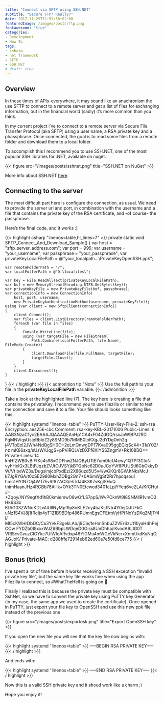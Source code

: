 ```yaml
---
title: "Connect via SFTP using SSH.NET"
subtitle: "Secure FTP? Really?"
date: 2017-11-29T11:51:50+02:00
featuredImage: /images/posts/ftp.png
fontawesome: "true"
categories: 
- Development
- How To
tags:
- csharp
- net framework
- SFTP
- SSH.NET
# draft: true
---
```

## Overview

In these times of APIs-everywhere, it may sound like an anachronism the use SFTP to connect to a remote server and get a list of files for exchanging information, but in the financial world (sadly) it’s more common than you think.

In my current project I’ve to connect to a remote server via Secure File Transfer Protocol (aka SFTP) using a user name, a RSA private key and a phassphrase. Once connected, the goal is to read some files from a remote folder and download them to a local folder.

To accomplish this I recommend you to use SSH.NET, one of the most popular SSH libraries for .NET, available on nuget.

{{< figure src="/images/posts/sshnet.png" title="SSH.NET on NuGet" >}}

More info about SSH.NET [here](https://github.com/sshnet/SSH.NET/).

## Connecting to the server

The most difficult part here is configure the connection, as usual. We need to provide the server url and port, in combination with the username and a file that contains the private key of the RSA certificate, and -of course- the passphrase.

Here’s the final code, and it works :)

{{< highlight csharp "linenos=table,hl_lines=7" >}}
private static void SFTP_Connect_And_Download_Sample()
{
    var host = "sftp_server_address.com";
    var port = 999;
    var username = "your_username";
    var passphrase = "your_passphrase";
    var privateKeyLocalFilePath = @"your_localpath\...\PrivateKeyOpenSSH.ppk";

    var remoteFolderPath = "/";
    var localFolferPath = @"D:\locafiles\";

    var key = File.ReadAllText(privateKeyLocalFilePath);
    var buf = new MemoryStream(Encoding.UTF8.GetBytes(key));
    var privateKeyFile = new PrivateKeyFile(buf, passphrase);
    var connectionInfo = new ConnectionInfo(
        host, port, username,
        new PrivateKeyAuthenticationMethod(username, privateKeyFile));
    using (var client = new SftpClient(connectionInfo))
    {
        client.Connect();
        var files = client.ListDirectory(remoteFolderPath);
        foreach (var file in files)
        {
            Console.WriteLine(file);
            using (var targetFile = new FileStream(
                Path.Combine(localFolferPath, file.Name), FileMode.Create))
            {
                client.DownloadFile(file.FullName, targetFile);
                targetFile.Close();
            }
        }
        client.Disconnect();
    }
}
{{< / highlight >}}
{{< admonition tip "Note" >}}
Use the full path to your file in the **privateKeyLocalFilePath** variable.
{{< /admonition >}}

Take a look at the highlighted line (7). The key here is creating a file that contains the privateKey. I recommend you to use filezilla or similar to test the connection and save it to a file. Your file should looks something like this:

{{< highlight systemd "linenos=table" >}}
PuTTY-User-Key-File-2: ssh-rsa
Encryption: aes256-cbc
Comment: rsa-key-KBL-20171006
Public-Lines: 6
AAB3NzaC1yc2EAAAJQAAAQEAnHp1CA4xF04ZdOQ/rsxJoW9fPJ2RD
FgMNVIqsUsjeRbIoZ2y8SMD9b7MMB0lpKXgJ2dYDgOnh2q
j4VTpEoI2JWh4NdQgSH0O+2oLmQnwgDPT7Kva095ggEQiqScX4+31aY02/nz
mK86sxq/sUsW/UqgS+pPViRQLVzDXFf8XIYSSZngmV+Rk108BQ==
Private-Lines: 14
khHfZWB0vBIFtKc4s98xGDFhwZNJQByUTtE7um0tcU4cwy1QTPf3GIuN
vyhHxIGx3LBtFJqzbZVJtOJVSYjkBTGbNc62D0uJCxYVf8PUUStI6GbOkkyDW/Vt
beWZ3s/DugsImjcbPxdEz/2X86uzd5U5v4/wGKQr8GWJtNksMcJ
k7JgRYGA/t0cSE2980MxhZOBg2Gn7+0A6mWgSf2Rr7hpcqsou1
hmc1HYtN7Oj4WT7hvRt8ZAC3/ekTdJ4K3K7vKglSHoQ
tnimHaanJHz4RGBb78Alllk+OYk3TN0Etcwod3401cLpjYYeq6veZLA/KfCHuiJ+
+Zqoy//NY9egfXd1hB0kmiemwO8wGfLS7ppS/WvPOknW9I8SNMllR1vmO3Hk6S3x
KfAG03ZWNoKDLvAIUllNyMpf9p8oKLF2ny4bJKsfNtr4Y0ejQJUFkC
uNz1S4VJ8j1fRcIjx4yT121B9BDfp486RUmnEgsOFEtmVyHPfNxYzDXq2MjTf4l/
MI5cKWHrDbDC/Cu3YvkF3gekLAb/j9Cie/feHmSnbuZ2VEr6zUt10yaH4hPejCOw
FYDZb0I8xxxWJZ6BbpLWDqeD0Oiss8UnDhha/iKvodA9LIG0T
VRlScvGvuzClGYkc7UIWIoARvdxp46YlGMu4mWGeVkNcrxXnmUkdKyNqGjAGJoK/
Private-MAC: d288fffe72914eb62ed60a7e50fd8ce775
{{< / highlight >}}

## Bonus (trick)

I’ve spent a lot of time before it works receiving a SSH exception “Invalid private key file”, but the same key file works fine when using the app Filezilla to connect, so #WhatTheHell is going on :grimacing:

Finally I realized this is because the private key must be compatible with SshNet, so we have to convert the private key using PuTTY key Generator (in my case, the same app we used to create the certificate). Once opened in PuTTY, just export your file key to OpenSSH and use this new ppk file instead of the previous one.

{{< figure src="/images/posts/exportosk.png" title="Export OpenSSH key" >}}

If you open the new file you will see that the key file now begins with:

{{< highlight systemd "linenos=table" >}}
—–BEGIN RSA PRIVATE KEY—–
{{< / highlight >}}

And ends with:

{{< highlight systemd "linenos=table" >}}
—–END RSA PRIVATE KEY—–
{{< / highlight >}}

Now this is a valid SSH private key and it shoud work like a charm ;)

Hope you enjoy it!

